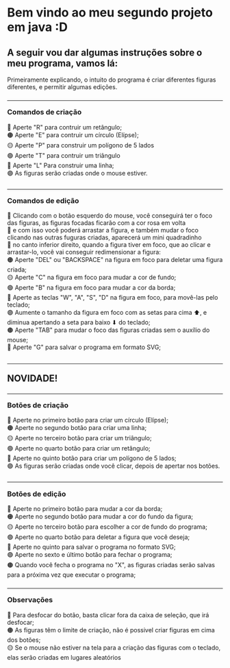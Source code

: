 <h1> Bem vindo ao meu segundo projeto em java :D </h1>

<h2> A seguir vou dar algumas instruções sobre o meu programa, vamos lá:</h2>

Primeiramente explicando, o intuito do programa é criar diferentes figuras diferentes, e permitir algumas edições.

<h3> <hr>Comandos de criação</hr> </h3>
🔴 Aperte "R" para contruir um retângulo; <br>
🟠 Aperte "E" para contruir um círculo (Elípse); <br>
🟡 Aperte "P" para construir um polígono de 5 lados <br>
🟢 Aperte "T" para contruir um triângulo <br>
🔵 Aperte "L" Para construir uma linha; <br>
🟣 As figuras serão criadas onde o mouse estiver.

<h3> <hr>Comandos de edição</hr> </h3>
🔴 Clicando com o botão esquerdo do mouse, você conseguirá ter o foco das figuras, as figuras focadas ficarão com a cor rosa em volta <br>
🔴 e com isso você poderá arrastar a figura, e também mudar o foco clicando nas outras fuguras criadas, aparecerá um mini quadradinho <br>
🔴 no canto inferior direito, quando a figura tiver em foco, que ao clicar e arrastar-lo, você vai conseguir redimensionar a figura: <br>
🟠 Aperte "DEL" ou "BACKSPACE" na figura em foco para deletar uma figura criada; <br>
🟡 Aperte "C" na figura em foco para mudar a cor de fundo; <br>
🟢 Aperte "B" na figura em foco para mudar a cor da borda; <br>
🔵 Aperte as teclas "W", "A", "S", "D" na figura em foco, para movê-las pelo teclado; <br>
🟣 Aumente o tamanho da figura em foco com as setas para cima ⬆, e diminua apertando a seta para baixo ⬇ do teclado;<br>
🟤 Aperte "TAB" para mudar o foco das figuras criadas sem o auxílio do mouse;<br>
🔴 Aperte "G" para salvar o programa em formato SVG;

<h2> <hr>NOVIDADE!</hr> </h2>

<h3> <hr>Botões de criação</hr> </h3>
🔴 Aperte no primeiro botão para criar um círculo (Elípse); <br>
🟠 Aperte no segundo botão para criar uma linha; <br>
🟡 Aperte no terceiro botão para criar um triângulo; <br>
🟢 Aperte no quarto botão para criar um retângulo; <br>
🔵 Aperte no quinto botão para criar um polígono de 5 lados; <br>
🟣 As figuras serão criadas onde você clicar, depois de apertar nos botões.

<h3> <hr>Botões de edição</hr> </h3>
🔴 Aperte no primeiro botão para mudar a cor da borda; <br>
🟠 Aperte no segundo botão para mudar a cor do fundo da figura; <br>
🟡 Aperte no terceiro botão para escolher a cor de fundo do programa; <br>
🟢 Aperte no quarto botão para deletar a figura que você deseja; <br>
🔵 Aperte no quinto para salvar o programa no formato SVG; <br>
🟣 Aperte no sexto e último botão para fechar o programa;<br>
🟤 Quando você fecha o programa no "X", as figuras criadas serão salvas para a próxima vez que executar o programa;

<h3> <hr>Observações</hr> </h3>
🔴 Para desfocar do botão, basta clicar fora da caixa de seleção, que irá desfocar;<br>
🟠 As figuras têm o limite de criação, não é possivel criar figuras em cima dos botões;<br>
🟡 Se o mouse não estiver na tela para a criação das figuras com o teclado, elas serão criadas em lugares aleatórios








